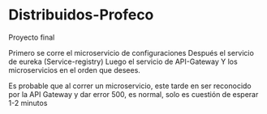 # Distribuidos-Profeco
Proyecto final

Primero se corre el microservicio de configuraciones
Después el servicio de eureka (Service-registry)
Luego el servicio de API-Gateway
Y los microservicios en el orden que desees.

Es probable que al correr un microservicio, este
tarde en ser reconocido por la API Gateway y dar error
500, es normal, solo es cuestión de esperar 1-2 minutos
